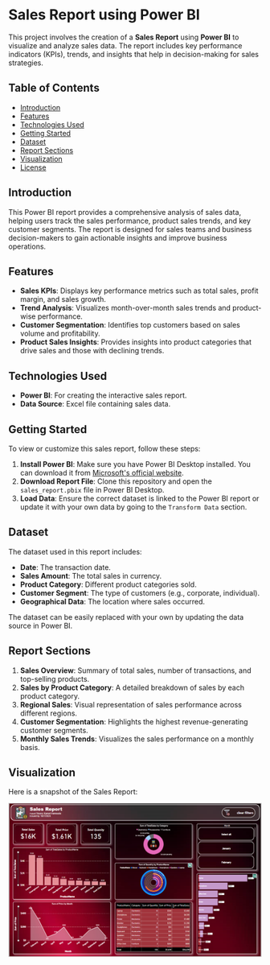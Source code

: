 # Sales Report using Power BI

This project involves the creation of a **Sales Report** using **Power BI** to visualize and analyze sales data. The report includes key performance indicators (KPIs), trends, and insights that help in decision-making for sales strategies.

## Table of Contents
- [Introduction](#introduction)
- [Features](#features)
- [Technologies Used](#technologies-used)
- [Getting Started](#getting-started)
- [Dataset](#dataset)
- [Report Sections](#report-sections)
- [Visualization](#visualization)
- [License](#license)

## Introduction
This Power BI report provides a comprehensive analysis of sales data, helping users track the sales performance, product sales trends, and key customer segments. The report is designed for sales teams and business decision-makers to gain actionable insights and improve business operations.

## Features
- **Sales KPIs**: Displays key performance metrics such as total sales, profit margin, and sales growth.
- **Trend Analysis**: Visualizes month-over-month sales trends and product-wise performance.
- **Customer Segmentation**: Identifies top customers based on sales volume and profitability.
- **Product Sales Insights**: Provides insights into product categories that drive sales and those with declining trends.

## Technologies Used
- **Power BI**: For creating the interactive sales report.
- **Data Source**: Excel file containing sales data.

## Getting Started
To view or customize this sales report, follow these steps:

1. **Install Power BI**: Make sure you have Power BI Desktop installed. You can download it from [Microsoft's official website](https://powerbi.microsoft.com/desktop/).
2. **Download Report File**: Clone this repository and open the `sales_report.pbix` file in Power BI Desktop.
3. **Load Data**: Ensure the correct dataset is linked to the Power BI report or update it with your own data by going to the `Transform Data` section.

## Dataset
The dataset used in this report includes:
- **Date**: The transaction date.
- **Sales Amount**: The total sales in currency.
- **Product Category**: Different product categories sold.
- **Customer Segment**: The type of customers (e.g., corporate, individual).
- **Geographical Data**: The location where sales occurred.
  
The dataset can be easily replaced with your own by updating the data source in Power BI.

## Report Sections
1. **Sales Overview**: Summary of total sales, number of transactions, and top-selling products.
2. **Sales by Product Category**: A detailed breakdown of sales by each product category.
3. **Regional Sales**: Visual representation of sales performance across different regions.
4. **Customer Segmentation**: Highlights the highest revenue-generating customer segments.
5. **Monthly Sales Trends**: Visualizes the sales performance on a monthly basis.

## Visualization
Here is a snapshot of the Sales Report:

![Sales Report Visualization](assets/sales.png)

